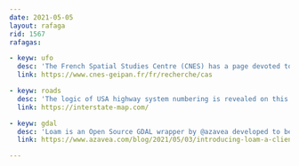 ```yaml
---
date: 2021-05-05
layout: rafaga
rid: 1567
rafagas:

- keyw: ufo
  desc: 'The French Spatial Studies Centre (CNES) has a page devoted to the Unidentified Aerospatial Objects'
  link: https://www.cnes-geipan.fr/fr/recherche/cas

- keyw: roads
  desc: 'The logic of USA highway system numbering is revealed on this map colored by number and route type'
  link: https://interstate-map.com/

- keyw: gdal
  desc: 'Loam is an Open Source GDAL wrapper by @azavea developed to be executed in browsers, unlocking GeoTIFF processing client-side'
  link: https://www.azavea.com/blog/2021/05/03/introducing-loam-a-client-side-gdal-wrapper-for-javascript/

---
```

